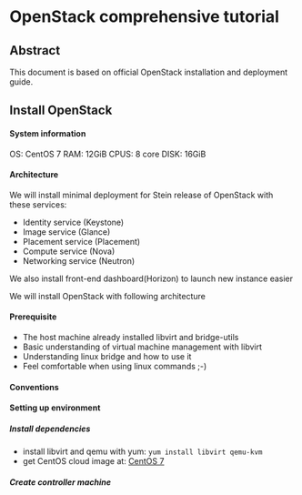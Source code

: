 # OpenStack comprehensive tutorial
## Abstract
This document is based on official OpenStack installation and deployment guide.
## Install OpenStack
#### System information
OS: CentOS 7
RAM: 12GiB
CPUS: 8 core
DISK: 16GiB
#### Architecture
We will install minimal deployment for Stein release of OpenStack with these services:
 - Identity service (Keystone)
 - Image service (Glance)
 - Placement service (Placement)
 - Compute service (Nova)
 - Networking service (Neutron)

We also install front-end dashboard(Horizon) to launch new instance easier

We will install OpenStack with following architecture

#### Prerequisite
 - The host machine already installed libvirt and bridge-utils
 - Basic understanding of virtual machine management with libvirt
 - Understanding linux bridge and how to use it
 - Feel comfortable when using linux commands ;-)
#### Conventions
 

#### Setting up environment
##### Install dependencies
- install libvirt and qemu with yum: `yum install libvirt qemu-kvm`
- get CentOS cloud image at: [CentOS 7](http://cloud.centos.org/centos/7/images/)
##### Create controller machine
<!--stackedit_data:
eyJoaXN0b3J5IjpbNDg1NDY3MTgyLDIzODAzNzgwOCw2NzU3NT
c1MzgsNTI5MzM4OTAzLC0yODI5Nzc0NDEsMTc1ODk2MTMwLDIw
MjY0NDY4OTEsOTQwMDIwNzA0LC0zMzI0NTUzNjNdfQ==
-->